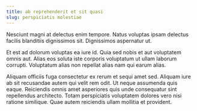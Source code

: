```yaml
---
title: ab reprehenderit et sit quasi
slug: perspiciatis molestiae
---
```


Nesciunt magni at delectus enim tempore. Natus voluptas ipsam delectus facilis blanditiis dignissimos sit. Dignissimos aspernatur ut.

Et est ad dolorum voluptas ea iure id. Quia sed nobis et aut voluptatem omnis aut. Alias eos soluta iste corporis voluptatum ut ullam laborum corrupti. Voluptatum alias non repellat alias nam qui earum alias.

Aliquam officiis fuga consectetur ex rerum et sequi amet sed. Aliquam iure ab sit recusandae autem qui velit rem odit. Ut neque assumenda quis eaque. Reiciendis omnis amet asperiores quis unde consequatur sint repellendus architecto. Totam perspiciatis voluptatem dolores vero nisi ratione similique. Quae autem reiciendis ullam mollitia et provident.
